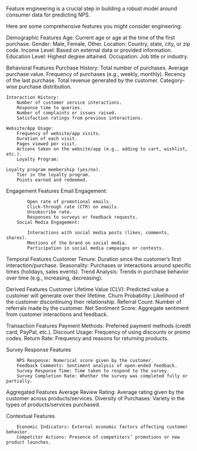 Feature engineering is a crucial step in building a robust model around consumer data for predicting NPS. 

Here are some comprehensive features you might consider engineering:

Demographic Features
    Age: Current age or age at the time of the first purchase.
    Gender: Male, Female, Other.
    Location: Country, state, city, or zip code.
    Income Level: Based on external data or provided information.
    Education Level: Highest degree attained.
    Occupation: Job title or industry.

Behavioral Features
    Purchase History:
        Total number of purchases.
        Average purchase value.
        Frequency of purchases (e.g., weekly, monthly).
        Recency of the last purchase.
        Total revenue generated by the customer.
        Category-wise purchase distribution.
    
    Interaction History:
        Number of customer service interactions.
        Response time to queries.
        Number of complaints or issues raised.
        Satisfaction ratings from previous interactions.

    Website/App Usage:
        Frequency of website/app visits.
        Duration of each visit.
        Pages viewed per visit.
        Actions taken on the website/app (e.g., adding to cart, wishlist, etc.).
        Loyalty Program:

    Loyalty program membership (yes/no).
        Tier in the loyalty program.
        Points earned and redeemed.

Engagement Features
        Email Engagement:

            Open rate of promotional emails.
            Click-through rate (CTR) on emails.
            Unsubscribe rate.
            Responses to surveys or feedback requests.
        Social Media Engagement:

            Interactions with social media posts (likes, comments, shares).
            Mentions of the brand on social media.
            Participation in social media campaigns or contests.

Temporal Features
        Customer Tenure: Duration since the customer’s first interaction/purchase.
        Seasonality: Purchases or interactions around specific times (holidays, sales events).
        Trend Analysis: Trends in purchase behavior over time (e.g., increasing, decreasing).

Derived Features
        Customer Lifetime Value (CLV): Predicted value a customer will generate over their lifetime.
        Churn Probability: Likelihood of the customer discontinuing their relationship.
        Referral Count: Number of referrals made by the customer.
        Net Sentiment Score: Aggregate sentiment from customer interactions and feedback.

Transaction Features
        Payment Methods: Preferred payment methods (credit card, PayPal, etc.).
        Discount Usage: Frequency of using discounts or promo codes.
        Return Rate: Frequency and reasons for returning products.

Survey Response Features

        NPS Response: Numerical score given by the customer.
        Feedback Comments: Sentiment analysis of open-ended feedback.
        Survey Response Time: Time taken to respond to the survey.
        Survey Completion Rate: Whether the survey was completed fully or partially.

Aggregated Features
        Average Review Rating: Average rating given by the customer across products/services.
        Diversity of Purchases: Variety in the types of products/services purchased.

Contextual Features

        Economic Indicators: External economic factors affecting customer behavior.
        Competitor Actions: Presence of competitors’ promotions or new product launches.